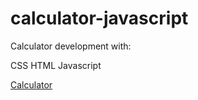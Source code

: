 # calculator-javascript

Calculator development with:

CSS
HTML
Javascript

<a href=“https://andersoncgiusti.github.io/calculator-javascript/“>Calculator</a>
